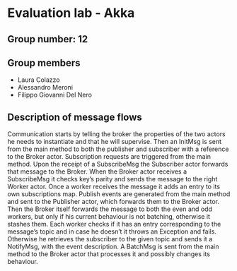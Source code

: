 # Evaluation lab - Akka

## Group number: 12

## Group members

- Laura Colazzo
- Alessandro Meroni
- Filippo Giovanni Del Nero

## Description of message flows
Communication starts by telling the broker the properties of the two actors he needs to instantiate and that he will supervise. 
Then an InitMsg is sent from the main method to both the publisher and subscriber with a reference to the Broker actor.
Subscription requests are triggered from the main method. 
Upon the receipt of a SubscribeMsg the Subscriber actor forwards that message to the Broker.
When the Broker actor receives a SubscribeMsg it checks key’s parity and sends the message to the right Worker actor. 
Once a worker receives the message it adds an entry to its own subscriptions map.
Publish events are generated from the main method and sent to the Publisher actor, which forwards them to the Broker actor. 
Then the Broker itself forwards the message to both the even and odd workers, but only if his current behaviour is not batching, otherwise it stashes them. 
Each worker checks if it has an entry corresponding to the message’s topic and in case he doesn’t it throws an Exception and fails.
Otherwise he retrieves the subscriber to the given topic and sends it a NotifyMsg, with the event description.
A BatchMsg is sent from the main method to the Broker actor that processes it and possibly changes its behaviour.


